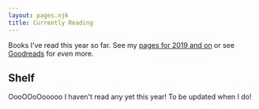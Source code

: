 ```yaml
---
layout: pages.njk
title: Currently Reading
---
```

Books I've read this year so far. See my [pages for 2019 and on](/../books) or see [Goodreads](https://www.goodreads.com/user/show/768192-jlord) for _even_ more.

<h2 id="book-shelf">Shelf</h2>

OooOOoOooooo I haven't read any yet this year! To be updated when I do!

<!-- <ul class="book-shelf-container">
  {%- for book in current_books -%}
    <li><a href="{{ book.GoodreadsURL }}">
      <img class="book" src="{{ book.CoverURL }}">
    </a></li>
  {%- endfor -%}
</ul>

<h2 id="book-shelf">List</h2>

<div class="book-list-container">
  <table>
    <thead>
      <tr>
        <th>No.</th><th>Title</th><th>Author</th><th>Read</th><th>Category</th><th>Rating</th>
      </tr>
    </thead>
    <tbody>
      {%- for book in current_books -%}
      <tr>
        <td class="table-row-number"></td><td><a href="{{ book.GoodreadsURL }}">{{ book.Title }}</a></td><td>{{ book.Author }}</td><td>{{ book.Read }}</td><td>{{ book.Category }} <span class="meta-text">{{ book.SubCategory }}</span></td><td class="center">{{ book.Rating }}/5</td>
      </tr>
      {%- endfor -%}
    </tbody>
  </table>
</div> -->
